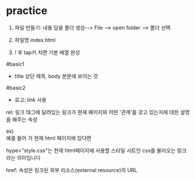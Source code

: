 # practice

1. 파일 만들기: 내용 담을 폴더 생성--> File --> open folder --> 폴더 선택

2. 파일명 index.html

3. ! 후 tap키 치면 기본 배열 완성

#basic1
- title 상단 제목, body 본문에 보이는 것

#basic2
- 로고: link 사용

<link rel="stylesheet" href="">

rel: 링크 태그에 달려있는 링크가 현재 페이지와 어떤 '관계'를 갖고 있는지에 대한 설명을 해주는 속성

ex)   
예를 들어 <link rel="stylesheet " hype="style.css"> 가 현재 html 페이지에 있다면

hype="style.css"는 현재 html페이지에 사용할 스타일 시트인 css를 불러오는 링크라는 의미입니다 

href: 속성은 링크된 외부 리소스(external resource)의 URL

